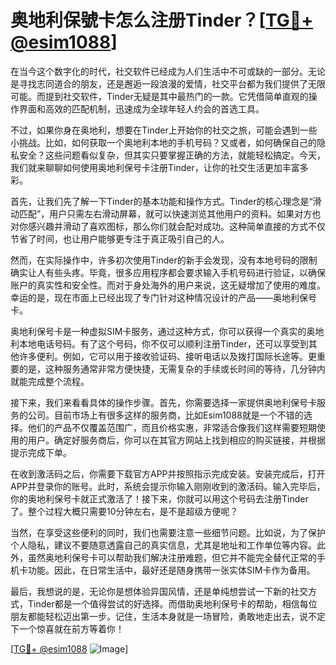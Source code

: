 # 奥地利保號卡怎么注册Tinder？[[TG💪+ @esim1088](https://t.me/s/esim1088)]

在当今这个数字化的时代，社交软件已经成为人们生活中不可或缺的一部分。无论是寻找志同道合的朋友，还是邂逅一段浪漫的爱情，社交平台都为我们提供了无限可能。而提到社交软件，Tinder无疑是其中最热门的一款。它凭借简单直观的操作界面和高效的匹配机制，迅速成为全球年轻人约会的首选工具。

不过，如果你身在奥地利，想要在Tinder上开始你的社交之旅，可能会遇到一些小挑战。比如，如何获取一个奥地利本地的手机号码？又或者，如何确保自己的隐私安全？这些问题看似复杂，但其实只要掌握正确的方法，就能轻松搞定。今天，我们就来聊聊如何使用奥地利保号卡注册Tinder，让你的社交生活更加丰富多彩。

首先，让我们先了解一下Tinder的基本功能和操作方式。Tinder的核心理念是“滑动匹配”，用户只需左右滑动屏幕，就可以快速浏览其他用户的资料。如果对方也对你感兴趣并滑动了喜欢图标，那么你们就会配对成功。这种简单直接的方式不仅节省了时间，也让用户能够更专注于真正吸引自己的人。

然而，在实际操作中，许多初次使用Tinder的新手会发现，没有本地号码的限制确实让人有些头疼。毕竟，很多应用程序都会要求输入手机号码进行验证，以确保账户的真实性和安全性。而对于身处海外的用户来说，这无疑增加了使用的难度。幸运的是，现在市面上已经出现了专门针对这种情况设计的产品——奥地利保号卡。

奥地利保号卡是一种虚拟SIM卡服务，通过这种方式，你可以获得一个真实的奥地利本地电话号码。有了这个号码，你不仅可以顺利注册Tinder，还可以享受到其他许多便利。例如，它可以用于接收验证码、接听电话以及拨打国际长途等。更重要的是，这种服务通常非常方便快捷，无需复杂的手续或长时间的等待，几分钟内就能完成整个流程。

接下来，我们来看看具体的操作步骤。首先，你需要选择一家提供奥地利保号卡服务的公司。目前市场上有很多这样的服务商，比如Esim1088就是一个不错的选择。他们的产品不仅覆盖范围广，而且价格实惠，非常适合像我们这样需要短期使用的用户。确定好服务商后，你可以在其官方网站上找到相应的购买链接，并根据提示完成下单。

在收到激活码之后，你需要下载官方APP并按照指示完成安装。安装完成后，打开APP并登录你的账号。此时，系统会提示你输入刚刚收到的激活码。输入完毕后，你的奥地利保号卡就正式激活了！接下来，你就可以用这个号码去注册Tinder了。整个过程大概只需要10分钟左右，是不是超级方便呢？

当然，在享受这些便利的同时，我们也需要注意一些细节问题。比如说，为了保护个人隐私，建议不要随意透露自己的真实信息，尤其是地址和工作单位等内容。此外，虽然奥地利保号卡可以帮助我们解决注册难题，但它并不能完全替代正常的手机卡功能。因此，在日常生活中，最好还是随身携带一张实体SIM卡作为备用。

最后，我想说的是，无论你是想体验异国风情，还是单纯想尝试一下新的社交方式，Tinder都是一个值得尝试的好选择。而借助奥地利保号卡的帮助，相信每位朋友都能轻松迈出第一步。记住，生活本身就是一场冒险，勇敢地走出去，说不定下一个惊喜就在前方等着你！

[[TG💪+ @esim1088](https://t.me/s/esim1088) ![Image](https://i.postimg.cc/4NQfJmqS/Snipaste-2025-05-13-00-14-12.png)]